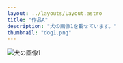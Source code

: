 ```yaml
---
layout: ../layouts/Layout.astro
title: "作品A"
description: "犬の画像1を載せています。"
thumbnail: "dog1.png"
---
```


![犬の画像1](/images/dog1.png)